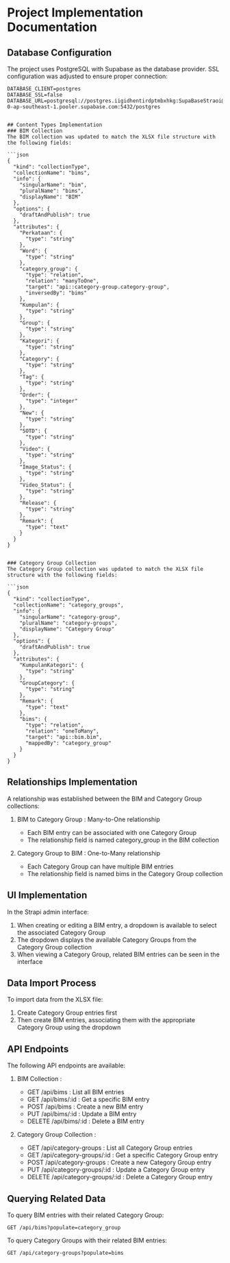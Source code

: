 # Project Implementation Documentation

## Database Configuration

The project uses PostgreSQL with Supabase as the database provider. SSL configuration was adjusted to ensure proper connection:

```env
DATABASE_CLIENT=postgres
DATABASE_SSL=false
DATABASE_URL=postgresql://postgres.iigidhentirdptmbxhkg:SupaBaseStraoi@aws-0-ap-southeast-1.pooler.supabase.com:5432/postgres


## Content Types Implementation
### BIM Collection
The BIM collection was updated to match the XLSX file structure with the following fields:

```json
{
  "kind": "collectionType",
  "collectionName": "bims",
  "info": {
    "singularName": "bim",
    "pluralName": "bims",
    "displayName": "BIM"
  },
  "options": {
    "draftAndPublish": true
  },
  "attributes": {
    "Perkataan": {
      "type": "string"
    },
    "Word": {
      "type": "string"
    },
    "category_group": {
      "type": "relation",
      "relation": "manyToOne",
      "target": "api::category-group.category-group",
      "inversedBy": "bims"
    },
    "Kumpulan": {
      "type": "string"
    },
    "Group": {
      "type": "string"
    },
    "Kategori": {
      "type": "string"
    },
    "Category": {
      "type": "string"
    },
    "Tag": {
      "type": "string"
    },
    "Order": {
      "type": "integer"
    },
    "New": {
      "type": "string"
    },
    "SOTD": {
      "type": "string"
    },
    "Video": {
      "type": "string"
    },
    "Image_Status": {
      "type": "string"
    },
    "Video_Status": {
      "type": "string"
    },
    "Release": {
      "type": "string"
    },
    "Remark": {
      "type": "text"
    }
  }
}
 ```
```

### Category Group Collection
The Category Group collection was updated to match the XLSX file structure with the following fields:

```json
{
  "kind": "collectionType",
  "collectionName": "category_groups",
  "info": {
    "singularName": "category-group",
    "pluralName": "category-groups",
    "displayName": "Category Group"
  },
  "options": {
    "draftAndPublish": true
  },
  "attributes": {
    "KumpulanKategori": {
      "type": "string"
    },
    "GroupCategory": {
      "type": "string"
    },
    "Remark": {
      "type": "text"
    },
    "bims": {
      "type": "relation",
      "relation": "oneToMany",
      "target": "api::bim.bim",
      "mappedBy": "category_group"
    }
  }
}
 ```

## Relationships Implementation
A relationship was established between the BIM and Category Group collections:

1. BIM to Category Group : Many-to-One relationship
   
   - Each BIM entry can be associated with one Category Group
   - The relationship field is named category_group in the BIM collection
2. Category Group to BIM : One-to-Many relationship
   
   - Each Category Group can have multiple BIM entries
   - The relationship field is named bims in the Category Group collection
## UI Implementation
In the Strapi admin interface:

1. When creating or editing a BIM entry, a dropdown is available to select the associated Category Group
2. The dropdown displays the available Category Groups from the Category Group collection
3. When viewing a Category Group, related BIM entries can be seen in the interface
## Data Import Process
To import data from the XLSX file:

1. Create Category Group entries first
2. Then create BIM entries, associating them with the appropriate Category Group using the dropdown
## API Endpoints
The following API endpoints are available:

1. BIM Collection :
   
   - GET /api/bims : List all BIM entries
   - GET /api/bims/:id : Get a specific BIM entry
   - POST /api/bims : Create a new BIM entry
   - PUT /api/bims/:id : Update a BIM entry
   - DELETE /api/bims/:id : Delete a BIM entry
2. Category Group Collection :
   
   - GET /api/category-groups : List all Category Group entries
   - GET /api/category-groups/:id : Get a specific Category Group entry
   - POST /api/category-groups : Create a new Category Group entry
   - PUT /api/category-groups/:id : Update a Category Group entry
   - DELETE /api/category-groups/:id : Delete a Category Group entry
## Querying Related Data
To query BIM entries with their related Category Group:

```plaintext
GET /api/bims?populate=category_group
 ```

To query Category Groups with their related BIM entries:

```plaintext
GET /api/category-groups?populate=bims
 ```
